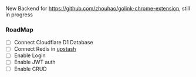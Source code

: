 New Backend for https://github.com/zhouhao/golink-chrome-extension, still in progress

### RoadMap
- [ ] Connect Cloudflare D1 Database
- [ ] Connect Redis in [upstash](https://upstash.com/)
- [ ] Enable Login
- [ ] Enable JWT auth
- [ ] Enable CRUD
